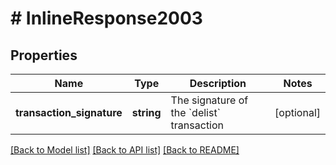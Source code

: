 # # InlineResponse2003

## Properties

Name | Type | Description | Notes
------------ | ------------- | ------------- | -------------
**transaction_signature** | **string** | The signature of the &#x60;delist&#x60; transaction | [optional]

[[Back to Model list]](../../README.md#models) [[Back to API list]](../../README.md#endpoints) [[Back to README]](../../README.md)
